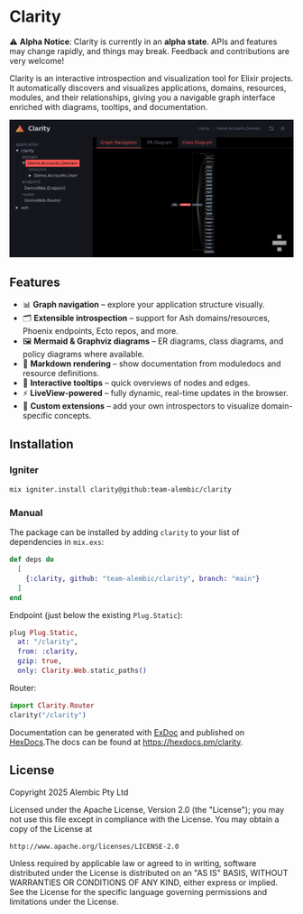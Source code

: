 <!-- ex_doc_ignore_start -->
# Clarity
<!-- ex_doc_ignore_end -->

⚠️ **Alpha Notice**: Clarity is currently in an **alpha state**. APIs and features
may change rapidly, and things may break. Feedback and contributions are very
welcome!


Clarity is an interactive introspection and visualization tool for Elixir projects.  
It automatically discovers and visualizes applications, domains, resources,
modules, and their relationships, giving you a navigable graph interface
enriched with diagrams, tooltips, and documentation.

![Clarity Screenshot](docs/assets/screenshot.png)

## Features

- 📊 **Graph navigation** – explore your application structure visually.
- 🗂 **Extensible introspection** – support for Ash domains/resources, Phoenix
  endpoints, Ecto repos, and more.
- 🖼 **Mermaid & Graphviz diagrams** – ER diagrams, class diagrams, and policy
  diagrams where available.
- 📝 **Markdown rendering** – show documentation from moduledocs and resource
  definitions.
- 🔎 **Interactive tooltips** – quick overviews of nodes and edges.
- ⚡ **LiveView-powered** – fully dynamic, real-time updates in the browser.
- 🔌 **Custom extensions** – add your own introspectors to visualize
  domain-specific concepts.

## Installation

### Igniter

```bash
mix igniter.install clarity@github:team-alembic/clarity
```

### Manual

The package can be installed by adding `clarity` to your list of dependencies
in `mix.exs`:

```elixir
def deps do
  [
    {:clarity, github: "team-alembic/clarity", branch: "main"}
  ]
end
```

Endpoint (just below the existing `Plug.Static`):
```elixir
plug Plug.Static,
  at: "/clarity",
  from: :clarity,
  gzip: true,
  only: Clarity.Web.static_paths()
```

Router:
```elixir
import Clarity.Router
clarity("/clarity")
```

<!-- ex_doc_ignore_start -->
Documentation can be generated with [ExDoc](https://github.com/elixir-lang/ex_doc)
and published on [HexDocs](https://hexdocs.pm).The docs can be found at
<https://hexdocs.pm/clarity>.
<!-- ex_doc_ignore_end -->

## License

Copyright 2025 Alembic Pty Ltd

Licensed under the Apache License, Version 2.0 (the "License");
you may not use this file except in compliance with the License.
You may obtain a copy of the License at

    http://www.apache.org/licenses/LICENSE-2.0

Unless required by applicable law or agreed to in writing, software
distributed under the License is distributed on an "AS IS" BASIS,
WITHOUT WARRANTIES OR CONDITIONS OF ANY KIND, either express or implied.
See the License for the specific language governing permissions and
limitations under the License.

